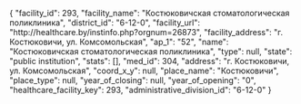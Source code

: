 {
    "facility_id": 293,
    "facility_name": "Костюковичская стоматологическая поликлиника",
    "district_id": "6-12-0",
    "facility_url": "http:\/\/healthcare.by\/instinfo.php?orgnum=26873",
    "facility_address": "г. Костюковичи, ул. Комсомольская",
    "ap_1": "52",
    "name": "Костюковичская стоматологическая поликлиника",
    "type": null,
    "state": "public institution",
    "stats": [],
    "med_id": 304,
    "address": "г. Костюковичи, ул. Комсомольская",
    "coord_x_y": null,
    "place_name": "Костюковичи",
    "place_type": null,
    "year_of_closing": null,
    "year_of_opening": "0",
    "healthcare_facility_key": 293,
    "administrative_division_id": "6-12-0"
}